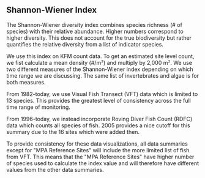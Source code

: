 ## Shannon-Wiener Index

The Shannon-Wiener diversity index combines species richness (\# of species) with their relative abundance. Higher numbers correspond to higher diversity. This does not account for the true biodiversity but rather quantifies the relative diversity from a list of indicator species.

We use this index on KFM count data. To get an estimated site level count, we fist calculate a mean density (\#/m²) and multiply by 2,000 m². We use two different measures of the Shannon-Wiener index depending on which time range we are discussing. The same list of invertebrates and algae is for both measures.

From 1982-today, we use Visual Fish Transect (VFT) data which is limited to 13 species. This provides the greatest level of consistency across the full time range of monitoring.

From 1996-today, we instead incorporate Roving Diver Fish Count (RDFC) data which counts all species of fish. 2005 provides a nice cutoff for this summary due to the 16 sites which were added then.

To provide consistency for these data visualizations, all data summaries except for "MPA Reference Sites" will include the more limited list of fish from VFT. This means that the "MPA Reference Sites" have higher number of species used to calculate the index value and will therefore have different values from the other data summaries.
